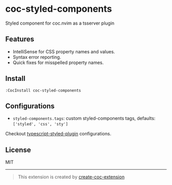 # coc-styled-components

Styled component for coc.nvim as a tsserver plugin

## Features

- IntelliSense for CSS property names and values.
- Syntax error reporting.
- Quick fixes for misspelled property names.

## Install

`:CocInstall coc-styled-components`

## Configurations

- `styled-components.tags`: custom styled-components tags, defaults: `['styled', 'css', 'sty']`

Checkout [typescript-styled-plugin](https://github.com/microsoft/typescript-styled-plugin#configuration) configurations.

## License

MIT

---
> This extension is created by [create-coc-extension](https://github.com/fannheyward/create-coc-extension)
